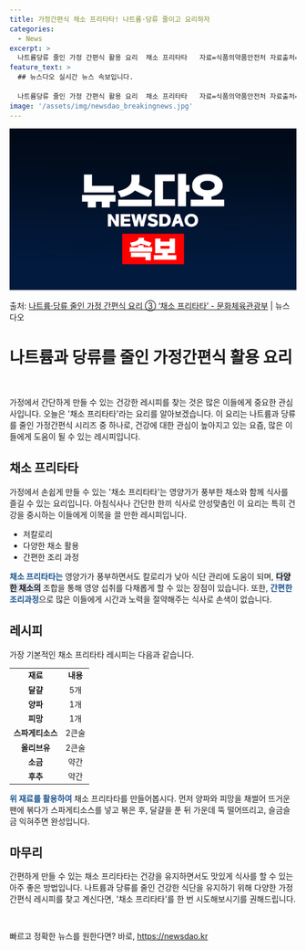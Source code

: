 ```yaml
---
title: 가정간편식 채소 프리타타! 나트륨·당류 줄이고 요리하자
categories:
  - News
excerpt: >
  나트륨당류 줄인 가정 간편식 활용 요리  채소 프리타타   자료=식품의약품안전처 자료출처=정책브리핑 www.…
feature_text: >
  ## 뉴스다오 실시간 뉴스 속보입니다.

  나트륨당류 줄인 가정 간편식 활용 요리  채소 프리타타   자료=식품의약품안전처 자료출처=정책브리핑 www.…
image: '/assets/img/newsdao_breakingnews.jpg'
---
```


![뉴스다오 속보](/assets/img/newsdao_breakingnews.jpg)

<p>출처: <a href="https://newsdao.kr/3889" rel="dofollow">나트륨·당류 줄인 가정 간편식 요리 ③ ‘채소 프리타타’ - 문화체육관광부</a> | 뉴스다오</p>

<h1>나트륨과 당류를 줄인 가정간편식 활용 요리</h1>

<p data-ke-size="size16">&nbsp;</p>

가정에서 간단하게 만들 수 있는 건강한 레시피를 찾는 것은 많은 이들에게 중요한 관심사입니다. 오늘은 '채소 프리타타'라는 요리를 알아보겠습니다. 이 요리는 나트륨과 당류를 줄인 가정간편식 시리즈 중 하나로, 건강에 대한 관심이 높아지고 있는 요즘, 많은 이들에게 도움이 될 수 있는 레시피입니다.

<h2 data-ke-size="size26">채소 프리타타</h2>

가정에서 손쉽게 만들 수 있는 '채소 프리타타'는 영양가가 풍부한 채소와 함께 식사를 즐길 수 있는 요리입니다. 아침식사나 간단한 한끼 식사로 안성맞춤인 이 요리는 특히 건강을 중시하는 이들에게 이목을 끌 만한 레시피입니다.

<ul>
    <li>저칼로리</li>
    <li>다양한 채소 활용</li>
    <li>간편한 조리 과정</li>
</ul>

<p data-ke-size="size16"><b><span style="color: #1a5490;">채소 프리타타는</span></b> 영양가가 풍부하면서도 칼로리가 낮아 식단 관리에 도움이 되며, <b><span style="background-color: #21538527;">다양한 채소의</span></b> 조합을 통해 영양 섭취를 다채롭게 할 수 있는 장점이 있습니다. 또한, <b><span style="color: #1a5490;">간편한 조리과정</span></b>으로 많은 이들에게 시간과 노력을 절약해주는 식사로 손색이 없습니다.</p>

<h2 data-ke-size="size26">레시피</h2>

가장 기본적인 채소 프리타타 레시피는 다음과 같습니다.

<table>
    <tr>
        <td style="text-align: center; height: 17px;"><b>재료</b></td>
        <td style="text-align: center; height: 17px;"><b>내용</b></td>
    </tr>
    <tr>
        <td style="text-align: center; height: 17px;"><b>달걀</b></td>
        <td style="text-align: center; height: 17px;">5개</td>
    </tr>
    <tr>
        <td style="text-align: center; height: 17px;"><b>양파</b></td>
        <td style="text-align: center; height: 17px;">1개</td>
    </tr>
    <tr>
        <td style="text-align: center; height: 17px;"><b>피망</b></td>
        <td style="text-align: center; height: 17px;">1개</td>
    </tr>
    <tr>
        <td style="text-align: center; height: 17px;"><b>스파게티소스</b></td>
        <td style="text-align: center; height: 17px;">2큰술</td>
    </tr>
    <tr>
        <td style="text-align: center; height: 17px;"><b>올리브유</b></td>
        <td style="text-align: center; height: 17px;">2큰술</td>
    </tr>
    <tr>
        <td style="text-align: center; height: 17px;"><b>소금</b></td>
        <td style="text-align: center; height: 17px;">약간</td>
    </tr>
    <tr>
        <td style="text-align: center; height: 17px;"><b>후추</b></td>
        <td style="text-align: center; height: 17px;">약간</td>
    </tr>
</table>

<p data-ke-size="size16"><b><span style="color: #1a5490;">위 재료를 활용하여</span></b> 채소 프리타타를 만들어봅시다. 먼저 양파와 피망을 채썰어 뜨거운 팬에 볶다가 스파게티소스를 넣고 볶은 후, 달걀을 푼 뒤 가운데 뚝 떨어뜨리고, 슬금슬금 익혀주면 완성입니다.</p>

<h2 data-ke-size="size26">마무리</h2>

간편하게 만들 수 있는 채소 프리타타는 건강을 유지하면서도 맛있게 식사를 할 수 있는 아주 좋은 방법입니다. 나트륨과 당류를 줄인 건강한 식단을 유지하기 위해 다양한 가정간편식 레시피를 찾고 계신다면, '채소 프리타타'를 한 번 시도해보시기를 권해드립니다.

<p data-ke-size="size16">&nbsp;</p> 

빠르고 정확한 뉴스를 원한다면? 바로, <a href="https://newsdao.kr" rel="dofollow">https://newsdao.kr</a>


